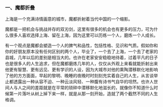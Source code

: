 ### 一、魔都折叠

上海是一个充满诗情画意的城市，魔都折射着当代中国的一个缩影。

魔都是一把机会与挑战并存的双刃剑，这里有很多的机会也有更多的压力，可为什么很多人喜欢选择上海、留在上海，因为这里可以历练一个人，磨炼一个人成长。

有一个观点是魔都会塑造一个人的脾气和品性，包括性格、见识和气质。假如你和你的好朋友原本没有任何区别的两个人，毕业了，一个去了上海，一个去了老家的县城，几年以后的差别是相当大的。也许在老家安安稳稳地待着，过着平凡的日子也是很多人的人生追求，但在魔都磨炼几年的人，仅仅从外观上来看就能折射出来他更有智慧、更有远见、更有学识的人设，因为大城市对他的熏陶潜移默化地影响了他的方方面面，早起的黎明、晚睡的夜晚时时刻刻充实着自己的人生，从言谈举止都透露出一种从容不迫、一种云淡风轻、一种腹有诗书气自华的坦然。也许人世间人与人之间的差距就是在平常的琐碎中潜移默化地滋长的，就像你不知道什么时候第一片落叶从树上掉下来一样，就是从那一刻开始，造就了两个截然不同的人生格调。
